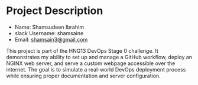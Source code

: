 # Project Description

* Name: Shamsudeen Ibrahim 
* slack Username: shamsaine
* Email: shamsain3@gmail.com 


This project is part of the HNG13 DevOps Stage 0 challenge. It demonstrates my ability to set up and manage a GitHub workflow, deploy an NGINX web server, and serve a custom webpage accessible over the internet. The goal is to simulate a real-world DevOps deployment process while ensuring proper documentation and server configuration.

